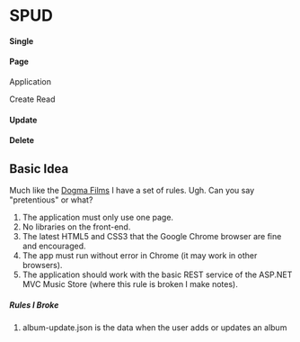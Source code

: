 # SPUD
#### Single 
#### Page 
 Application 

Create 
Read 
#### Update 
#### Delete

## Basic Idea
Much like the [Dogma Films](https://www.indiewire.com/2015/04/watch-lars-von-trier-explains-the-rules-of-dogme-95-187806/) I have a set of rules. Ugh. Can you say "pretentious" or what?

 1. The application must only use one page. 
 2. No libraries on the front-end.     
 3. The latest HTML5 and CSS3 that the Google Chrome browser
    are fine and encouraged.  
 4. The app must run without error in Chrome
    (it may work in other browsers).
 5. The application should work with the basic REST service of the ASP.NET MVC Music Store (where this rule is broken I make notes).

##### Rules I Broke

 1. album-update.json is the data when the user adds or updates an album
